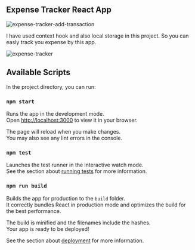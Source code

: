 ## Expense Tracker React App

![expense-tracker-add-transaction](https://user-images.githubusercontent.com/91654227/187858462-8d4524df-7976-4cf0-b51a-81e9560e18b4.png)

I have used context hook and also local storage in this project. So you can easly track you expense by this app.

![expense-tracker](https://user-images.githubusercontent.com/91654227/187858567-7e9a7b22-d959-4538-a61d-bc44765aa27c.png)

## Available Scripts

In the project directory, you can run:

### `npm start`

Runs the app in the development mode.\
Open [http://localhost:3000](http://localhost:3000) to view it in your browser.

The page will reload when you make changes.\
You may also see any lint errors in the console.

### `npm test`

Launches the test runner in the interactive watch mode.\
See the section about [running tests](https://facebook.github.io/create-react-app/docs/running-tests) for more information.

### `npm run build`

Builds the app for production to the `build` folder.\
It correctly bundles React in production mode and optimizes the build for the best performance.

The build is minified and the filenames include the hashes.\
Your app is ready to be deployed!

See the section about [deployment](https://facebook.github.io/create-react-app/docs/deployment) for more information.
